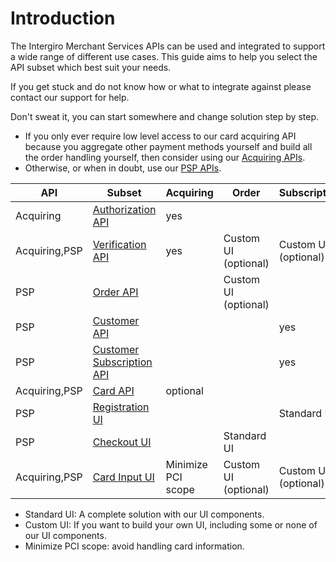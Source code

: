 # Introduction
The Intergiro Merchant Services APIs can be used and integrated to support a wide range of different use cases. 
This guide aims to help you select the API subset which best suit your needs.

If you get stuck and do not know how or what to integrate against please contact our support for help.

Don't sweat it, you can start somewhere and change solution step by step.

- If you only ever require low level access to our card acquiring API because you aggregate other payment methods yourself and build all the order handling yourself, then consider using our [Acquiring APIs](./acquiring/api.html).
- Otherwise, or when in doubt, use our [PSP APIs](./psp/api.html).


| API           | Subset                                                     | Acquiring          | Order                | Subscription         |
|---------------|------------------------------------------------------------|--------------------|----------------------|----------------------|
| Acquiring     | [Authorization API](../authorization/create.html)          | yes                |                      |                      |
| Acquiring,PSP | [Verification API](../verification/create.html)            | yes                | Custom UI (optional) | Custom UI (optional) |
| PSP           | [Order API](../order/create.html)                          |                    | Custom UI (optional) |                      |
| PSP           | [Customer API](../customer/introduction.html)              |                    |                      | yes                  |
| PSP           | [Customer Subscription API](../customer/introduction.html) |                    |                      | yes                  |
| Acquiring,PSP | [Card API](../card-api/create.html)                        | optional           |                      |                      |
| PSP           | [Registration UI](../customer/registration-ui.html)        |                    |                      | Standard UI          |
| PSP           | [Checkout UI](../checkout/embed.html)                      |                    | Standard UI          |                      |
| Acquiring,PSP | [Card Input UI](../card-input/embed.html)                  | Minimize PCI scope | Custom UI (optional) | Custom UI (optional) |

- Standard UI: A complete solution with our UI components.
- Custom UI: If you want to build your own UI, including some or none of our UI components.
- Minimize PCI scope: avoid handling card information.
